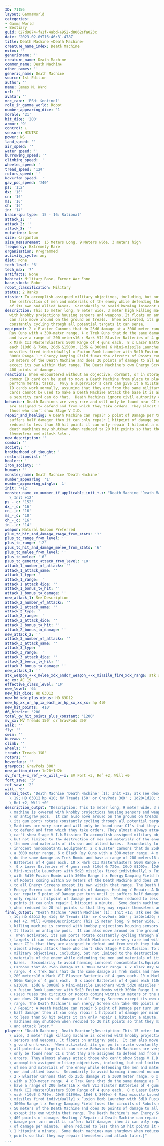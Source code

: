 ```yaml
---
ID: 71156
layout: GammaWorld
categories:
- Gamma World
- Bestiary
guid: 627d9874-fa1f-4abd-a952-d8062afa023c
date: '2023-02-09T16:46:31.478Z'
title: Death Machine «Death Machine»
creature_name_index: Death Machine
notes: ''
genericname: ''
creature_name: Death Machine
common_name: Death Machine
other_names: ''
generic_name: Death Machine
source: 1st Edition
author: ''
name: James M. Ward
url: ''
avatar: ''
mcc_race: 'PSH: Sentinel'
role_in_gamma_world: Robot
number_appearing_dice: '1'
morale: '21'
hit_dice: '200'
armor: '9'
control: C
sensors: HIUTRC
power: NS
land_speed: ''
air_speed: ''
water_speed: ''
burrowing_speed: ''
climbing_speed: ''
wheeled_speed: ''
tread_speed: '120'
rotors_speed: ''
hoverfan_speed: ''
gav_pod_speed: '240'
ps: '152'
dx: '16'
cn: '16'
ms: '10'
ch: '16'
in: '14'
brain-cpu type: '15 - 16: Rational'
attack_1: ''
attack_2: ''
attack_3: ''
mutations: None
size: Gargantun
size_measurement: 15 Meters Long, 9 Meters wide, 3 meters high
frequency: Extremely Rare
organization: Programmed
activity_cycle: Any
diet: None
tech_level: '6'
tech_max: '7'
artifacts: None
habitat: Military Base, Former War Zone
base_stock: Robot
robot_classification: Military
status: 2 Ranks
mission: To accomplish assigned military objectives, including, but not limited to
  the destruction of men and materials of the enemy while defending the men and materials
  of its own and allied bases.  Secondarily to avoid harming innocent noncombatants.
description: This 15 meter long, 9 meter wide, 3 meter high killing machine is covered
  with knobby projections housing sensors and weapons. It floats on antigrav pods.  It
  can also move around on the ground on treads.  When activated, its gun ports rotate
  constantly cycling through all potential targets it can sense.
equipment: 2 x Blaster Cannons that do 25d6 damage at a 3000 meter range. 6 x Black
  Ray Guns with a 300-meter range. 4 x Trek Guns that do the same damage as Trek Bombs
  and have a range of 200 meters16 x Mark VII Blaster Batteries of 4 guns each. 10
  x Mark CII MasterBlasters 500m Range of 4 guns each.  8 x Laser Batteries of 4 guns
  each (10d6 & 750m, 20d6 &1500m, 15d6 & 3000m) 6 Mini-missile Launchers with 5d20
  missiles fired individually1 x Fusion Bomb Launcher with 5d10 Fusion Bombs with
  3000m Range 1 x Energy Damping Field fuses the circuits of Robots coming within
  50 meters of the Death Machine and does 20 points of damage to all Energy Screens
  except its own within that range. The Death Machine's own Energy Screen can take
  400 points of damage.
reactions: When encountered without an objective, dormant, or in storage, a military
  common ID card can be used to move a Death Machine from place to place or have it
  perform mental tasks.  Only a supervisor's card can give it a military objective.  maintenance
  ID cards work normally, assuming that they are from the same military base.  Programmer's
  cards cannot be used to make a Death Machine attack the base it is assigned to.  Only
  a security card can do that.  Death Machines ignore civil authority cards.
behavior: Death Machines are very rare and will only be found near CI's that they
  are assigned to defend and from which they take orders. They almost always attack
  those who can't show Stage V I.D.
repair_and_healing: A Death Machine can repair 5 point of Damage per turn until it
  suffers half damager then it can only repair 1 hitpoint of damage per minute.  When
  reduced to less than 50 hit points it can only repair 1 hitpoint a minute.  Some
  death machines may shutdown when reduced to 20 hit points so that they may repair
  themselves and attack later.
new_description: ''
combat: ''
society: ''
brotherhood_of_thought: ''
restorationsist: ''
healers: ''
iron_society: ''
humans: ''
monster_name: Death Machine 'Death Machine'
number_appearing: '1'
number_appearing_single: '1'
init: '+12'
monster_name_xx_number_if_applicable_init_+-x: "Death Machine 'Death Machine' (1):\
  \ Init +12"
ps_-_c: '152'
dx_-_c: '16'
cn_-_c: '16'
ms_-_c: '10'
ch_-_c: '16'
in_-_c: '14'
weapon: Natural Weapon Preferred
plus_to_hit_and_damage_range_from_stats: '2'
plus_to_range_from_level: ''
plus_to_range: '12'
plus_to_hit_and_damage_melee_from_stats: '6'
plus_to_melee_from_level: ''
plus_to_melee: '16'
plus_to_generic_attack_from_level: '10'
attack_1_number_of_attacks: ''
attack_1_attack_name: ''
attack_1_type: ''
attack_1_range: ''
attack_1_attack_dice: ''
attack_1_bonus_to_hit: ''
attack_1_bonus_to_damage: ''
new_attack_1: See Description
attack_2_number_of_attacks: ''
attack_2_attack_name: ''
attack_2_type: ''
attack_2_range: ''
attack_2_attack_dice: ''
attack_2_bonus_to_hit: ''
attack_2_bonus_to_damage: ''
new_attack_2: ''
attack_3_number_of_attacks: ''
attack_3_attack_name: ''
attack_3_type: ''
attack_3_range: ''
attack_3_attack_dice: ''
attack_3_bonus_to_hit: ''
attack_3_bonus_to_damage: ''
new_attack_3: ''
atk_weapon_+-x_melee_xdx_andor_weapon_+-x_missile_fire_xdx_range: atk see description
ac_xx: AC 19
effective_class_level: '10'
new_level: '63'
new_hit_dice: HD 63D12
new_hd_xdx_plus_minus: HD 63D12
new_hp_xx_or_hp_xx_each_or_hp_xx_xx_xx: hp 410
new_hit_points: '410'
d6_hitdice: '200'
total_gw_hit_points_plus_constant: '1200'
mv_xx: MV Treads 150' or GravPods 300'
walk: ''
fly: ''
swim: ''
burrow: ''
climb: ''
wheels: ''
treads: Treads 150'
rotors: ''
hoverfans: ''
gravpods: GravPods 300'
new_action_dice: 1d20+1d20
sv_fort_+-x_ref_+-x_will_+-x: SV Fort +3, Ref +2, Will +0
fort_save: '3'
ref_save: '2'
will: '0'
normal_text: "Death Machine 'Death Machine' (1): Init +12; atk see description; AC\
  \ 19; HD 63D12 hp 410; MV Treads 150' or GravPods 300' ; 1d20+1d20; SV Fort +3,\
  \ Ref +2, Will +0"
description_output: "Description: This 15 meter long, 9 meter wide, 3 meter high killing\
  \ machine is covered with knobby projections housing sensors and weapons. It floats\
  \ on antigrav pods.  It can also move around on the ground on treads.  When activated,\
  \ its gun ports rotate constantly cycling through all potential targets it can sense.Behavior:Death\
  \ Machines are very rare and will only be found near CI's that they are assigned\
  \ to defend and from which they take orders. They almost always attack those who\
  \ can't show Stage V I.D.Mission: To accomplish assigned military objectives, including,\
  \ but not limited to the destruction of men and materials of the enemy while defending\
  \ the men and materials of its own and allied bases.  Secondarily to avoid harming\
  \ innocent noncombatants.Equiptment: 2 x Blaster Cannons that do 25d6 damage at\
  \ a 3000 meter range. 6 x Black Ray Guns with a 300-meter range. 4 x Trek Guns that\
  \ do the same damage as Trek Bombs and have a range of 200 meters16 x Mark VII Blaster\
  \ Batteries of 4 guns each. 10 x Mark CII MasterBlasters 500m Range of 4 guns each.\
  \  8 x Laser Batteries of 4 guns each (10d6 & 750m, 20d6 &1500m, 15d6 & 3000m) 6\
  \ Mini-missile Launchers with 5d20 missiles fired individually1 x Fusion Bomb Launcher\
  \ with 5d10 Fusion Bombs with 3000m Range 1 x Energy Damping Field fuses the circuits\
  \ of Robots coming within 50 meters of the Death Machine and does 20 points of damage\
  \ to all Energy Screens except its own within that range. The Death Machine's own\
  \ Energy Screen can take 400 points of damage. Healing / Repair: A Death Machine\
  \ can repair 5 point of Damage per turn until it suffers half damager then it can\
  \ only repair 1 hitpoint of damage per minute.  When reduced to less than 50 hit\
  \ points it can only repair 1 hitpoint a minute.  Some death machines may shutdown\
  \ when reduced to 20 hit points so that they may repair themselves and attack later."
final_output: "Death Machine 'Death Machine' (1): Init +12; atk see description; AC\
  \ 19; HD 63D12 hp 410; MV Treads 150' or GravPods 300' ; 1d20+1d20; SV Fort +3,\
  \ Ref +2, Will +0NoneDescription: This 15 meter long, 9 meter wide, 3 meter high\
  \ killing machine is covered with knobby projections housing sensors and weapons.\
  \ It floats on antigrav pods.  It can also move around on the ground on treads.\
  \  When activated, its gun ports rotate constantly cycling through all potential\
  \ targets it can sense.Behavior:Death Machines are very rare and will only be found\
  \ near CI's that they are assigned to defend and from which they take orders. They\
  \ almost always attack those who can't show Stage V I.D.Mission: To accomplish assigned\
  \ military objectives, including, but not limited to the destruction of men and\
  \ materials of the enemy while defending the men and materials of its own and allied\
  \ bases.  Secondarily to avoid harming innocent noncombatants.Equiptment: 2 x Blaster\
  \ Cannons that do 25d6 damage at a 3000 meter range. 6 x Black Ray Guns with a 300-meter\
  \ range. 4 x Trek Guns that do the same damage as Trek Bombs and have a range of\
  \ 200 meters16 x Mark VII Blaster Batteries of 4 guns each. 10 x Mark CII MasterBlasters\
  \ 500m Range of 4 guns each.  8 x Laser Batteries of 4 guns each (10d6 & 750m, 20d6\
  \ &1500m, 15d6 & 3000m) 6 Mini-missile Launchers with 5d20 missiles fired individually1\
  \ x Fusion Bomb Launcher with 5d10 Fusion Bombs with 3000m Range 1 x Energy Damping\
  \ Field fuses the circuits of Robots coming within 50 meters of the Death Machine\
  \ and does 20 points of damage to all Energy Screens except its own within that\
  \ range. The Death Machine's own Energy Screen can take 400 points of damage. Healing\
  \ / Repair: A Death Machine can repair 5 point of Damage per turn until it suffers\
  \ half damager then it can only repair 1 hitpoint of damage per minute.  When reduced\
  \ to less than 50 hit points it can only repair 1 hitpoint a minute.  Some death\
  \ machines may shutdown when reduced to 20 hit points so that they may repair themselves\
  \ and attack later."
players: "Death Machine; 'Death Machine';Description: This 15 meter long, 9 meter\
  \ wide, 3 meter high killing machine is covered with knobby projections housing\
  \ sensors and weapons. It floats on antigrav pods.  It can also move around on the\
  \ ground on treads.  When activated, its gun ports rotate constantly cycling through\
  \ all potential targets it can sense.Behavior:Death Machines are very rare and will\
  \ only be found near CI's that they are assigned to defend and from which they take\
  \ orders. They almost always attack those who can't show Stage V I.D.Mission: To\
  \ accomplish assigned military objectives, including, but not limited to the destruction\
  \ of men and materials of the enemy while defending the men and materials of its\
  \ own and allied bases.  Secondarily to avoid harming innocent noncombatants.Equiptment:\
  \ 2 x Blaster Cannons that do 25d6 damage at a 3000 meter range. 6 x Black Ray Guns\
  \ with a 300-meter range. 4 x Trek Guns that do the same damage as Trek Bombs and\
  \ have a range of 200 meters16 x Mark VII Blaster Batteries of 4 guns each. 10 x\
  \ Mark CII MasterBlasters 500m Range of 4 guns each.  8 x Laser Batteries of 4 guns\
  \ each (10d6 & 750m, 20d6 &1500m, 15d6 & 3000m) 6 Mini-missile Launchers with 5d20\
  \ missiles fired individually1 x Fusion Bomb Launcher with 5d10 Fusion Bombs with\
  \ 3000m Range 1 x Energy Damping Field fuses the circuits of Robots coming within\
  \ 50 meters of the Death Machine and does 20 points of damage to all Energy Screens\
  \ except its own within that range. The Death Machine's own Energy Screen can take\
  \ 400 points of damage. Healing / Repair: A Death Machine can repair 5 point of\
  \ Damage per turn until it suffers half damager then it can only repair 1 hitpoint\
  \ of damage per minute.  When reduced to less than 50 hit points it can only repair\
  \ 1 hitpoint a minute.  Some death machines may shutdown when reduced to 20 hit\
  \ points so that they may repair themselves and attack later.|"
...
```

